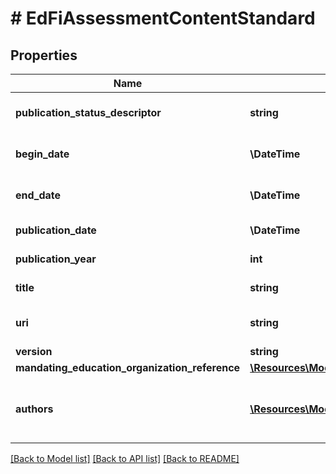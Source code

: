 # # EdFiAssessmentContentStandard

## Properties

Name | Type | Description | Notes
------------ | ------------- | ------------- | -------------
**publication_status_descriptor** | **string** | The publication status of the document (i.e., Adopted, Draft, Published, Deprecated, Unknown). | [optional]
**begin_date** | **\DateTime** | The beginning of the period during which this learning standard document is intended for use. | [optional]
**end_date** | **\DateTime** | The end of the period during which this learning standard document is intended for use. | [optional]
**publication_date** | **\DateTime** | The date on which this content was first published. | [optional]
**publication_year** | **int** | The year at which this content was first published. | [optional]
**title** | **string** | The name of the content standard, for example Common Core. |
**uri** | **string** | An unambiguous reference to the standards using a network-resolvable URI. | [optional]
**version** | **string** | The version identifier for the content. | [optional]
**mandating_education_organization_reference** | [**\Resources\Model\EdFiEducationOrganizationReference**](EdFiEducationOrganizationReference.md) |  | [optional]
**authors** | [**\Resources\Model\EdFiAssessmentContentStandardAuthor[]**](EdFiAssessmentContentStandardAuthor.md) | An unordered collection of assessmentContentStandardAuthors. The person or organization chiefly responsible for the intellectual content of the standard. | [optional]

[[Back to Model list]](../../README.md#models) [[Back to API list]](../../README.md#endpoints) [[Back to README]](../../README.md)
